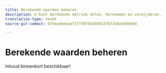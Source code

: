 ```yaml
---
title: Berekende waarden beheren
description: U kunt berekende metriek delen, hernoemen en verwijderen.
translation-type: tm+mt
source-git-commit: 076ee40e5aef1773976545692378f1b8a55089d4

---
```



# Berekende waarden beheren

Inhoud binnenkort beschikbaar!
